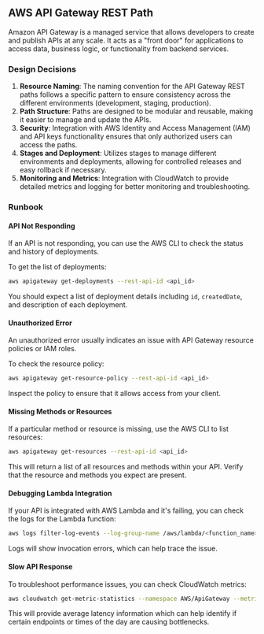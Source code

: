 ## AWS API Gateway REST Path

Amazon API Gateway is a managed service that allows developers to create and publish APIs at any scale. It acts as a "front door" for applications to access data, business logic, or functionality from backend services.

### Design Decisions

1. **Resource Naming**: The naming convention for the API Gateway REST paths follows a specific pattern to ensure consistency across the different environments (development, staging, production).
2. **Path Structure**: Paths are designed to be modular and reusable, making it easier to manage and update the APIs.
3. **Security**: Integration with AWS Identity and Access Management (IAM) and API keys functionality ensures that only authorized users can access the paths.
4. **Stages and Deployment**: Utilizes stages to manage different environments and deployments, allowing for controlled releases and easy rollback if necessary.
5. **Monitoring and Metrics**: Integration with CloudWatch to provide detailed metrics and logging for better monitoring and troubleshooting.

### Runbook

#### API Not Responding

If an API is not responding, you can use the AWS CLI to check the status and history of deployments.

To get the list of deployments:

```sh
aws apigateway get-deployments --rest-api-id <api_id>
```

You should expect a list of deployment details including `id`, `createdDate`, and description of each deployment.

#### Unauthorized Error

An unauthorized error usually indicates an issue with API Gateway resource policies or IAM roles.

To check the resource policy:

```sh
aws apigateway get-resource-policy --rest-api-id <api_id>
```

Inspect the policy to ensure that it allows access from your client.

#### Missing Methods or Resources

If a particular method or resource is missing, use the AWS CLI to list resources:

```sh
aws apigateway get-resources --rest-api-id <api_id>
```

This will return a list of all resources and methods within your API. Verify that the resource and methods you expect are present.

#### Debugging Lambda Integration

If your API is integrated with AWS Lambda and it's failing, you can check the logs for the Lambda function:

```sh
aws logs filter-log-events --log-group-name /aws/lambda/<function_name> --start-time <timestamp> --end-time <timestamp>
```

Logs will show invocation errors, which can help trace the issue.

#### Slow API Response

To troubleshoot performance issues, you can check CloudWatch metrics:

```sh
aws cloudwatch get-metric-statistics --namespace AWS/ApiGateway --metric-name Latency --start-time <start_time> --end-time <end_time> --period 60 --statistics Average --dimensions Name=ApiName,Value=<api_name>
```

This will provide average latency information which can help identify if certain endpoints or times of the day are causing bottlenecks.

